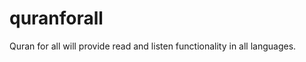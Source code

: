 quranforall
===========

Quran for all will provide read and listen functionality in all languages.
